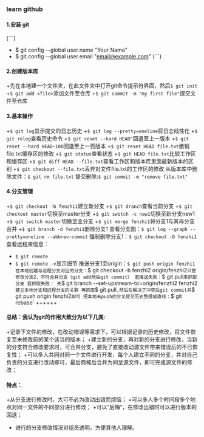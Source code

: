 ### learn github
#### 1.安装 git
(```)
+ $ git config --global user.name "Your Name"
+ $ git config --global user.email "email@example.com"
(```)
#### 2.创建版本库
+先在本地建一个文件夹，在此文件夹中打开git命令提示符界面，然后`$ git init`
+`$ git add <file>`添加文件至仓库
+`$ git commit -m "my first file"`提交文件至仓库
#### 3.基本操作
+`$ git log`显示提交的日志历史
+`$ git log --pretty=oneline`将日志线性化
+`$ git relog`查看历史命令
+`$ git reset --hard HEAD^`回退至上一版本
+`$ git reset --hard HEAD~100`回退至上一百版本
+`$ git reset HEAD file.txt`撤销file.txt缓存区的修改
+`$ git status`查看状态
+`$ git HEAD file.txt`比较工作区和缓存区
+`$ git diff HEAD --file.txt`查看工作区和版本库里面最新版本的区别
+`$ git checkout --file.txt`丢弃对文件file.txt的工作区的修改
从版本库中删除文件：`$ git rm file.txt`
提交删除:`$ git commit -m "remove file.txt"`
#### 4.分支管理
+`$ git checkout -b fenzhi1`建立新分支
+`$ git dranch`查看当前分支
+`$ git checkout master`切换至master分支
+`$ git switch -c new1`切换至新分支new1
+`$ git switch master`切换至主分支
+`$ git merge fenzhi1`将分支1与其母分支合并
+`$ git branch -d fenzhi1`删除分支1
查看分支图：`$ git log --graph --pretty=oneline --abbrev-commit`
强制删除分支1：`$ git checkout -D fenzhi1`
查看远程库信息：
+ `$ git remote`
+ `$ git remote -v`显示细节
推送分支1至origin：`$ git push origin fenzhi1
在本地创建与远程分支对应的分支：`$ git checkout -b fenzhi2 origin/fenzhi2`只管修改分支2，不时合并分支（git add然后git commit）
若推送失败：`$ git pull`来抓取分支
若抓取失败：
先`$ git branch --set-upstream-to=origin/fenzhi2 fenzhi2`建立本地分支和远程分支的关联
再抓取`$ git pull`,然后在解决了冲突后git commit并`$ git push origin fenzhi2`即可
把本地未push的分叉提交历史整理成直线：`$ git rebase`
++++++
#### 总结：我认为git的作用大致分为以下几类:
+记录下文件的修改，在改动错误等需求下，可以根据记录的历史修改，将文件恢复至未修改前的某个适当的版本；
+建立新的分支，再对新的分支进行修改，当新的分支符合修改要求时，可合并分支，避免了直接改动源文件带来错误后的不已恢复性；
+可以多人共同对同一个文件进行开发，每个人建立不同的分支，并对自己负责的分支进行改动即可，最后商榷后合并为同至源文件，即可完成源文件的修改；
#### 特点：
+从分支进行修改时，大可不必为改动出错而烦恼；
+可以多人多个时间段多个地点对同一文件的不同部分进行修改；
+可以“后悔”，在修改出错时可以进行版本的回退；
+ 进行的分支修改情况对组员透明，方便其他人理解。
